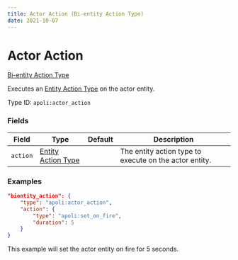 ```yaml
---
title: Actor Action (Bi-entity Action Type)
date: 2021-10-07
---
```


# Actor Action

[Bi-entity Action Type](../bientity_action_types.md)

Executes an [Entity Action Type](../entity_action_types.md) on the actor entity.

Type ID: `apoli:actor_action`

### Fields

| Field    | Type                                            | Default | Description                                            |
| -------- | ----------------------------------------------- | ------- | ------------------------------------------------------ |
| `action` | [Entity Action Type](../entity_action_types.md) |         | The entity action type to execute on the actor entity. |

### Examples

```json
"bientity_action": {
	"type": "apoli:actor_action",
	"action": {
		"type": "apoli:set_on_fire",
		"duration": 5
	}
}
```

This example will set the actor entity on fire for 5 seconds.
